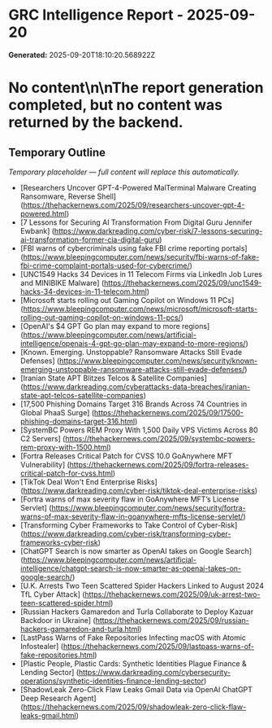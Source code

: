 # GRC Intelligence Report - 2025-09-20
**Generated:** 2025-09-20T18:10:20.568922Z
# No content\n\nThe report generation completed, but no content was returned by the backend.

## Temporary Outline
_Temporary placeholder — full content will replace this automatically._
- [Researchers Uncover GPT-4-Powered MalTerminal Malware Creating Ransomware, Reverse Shell] (https://thehackernews.com/2025/09/researchers-uncover-gpt-4-powered.html)
- [7 Lessons for Securing AI Transformation From Digital Guru Jennifer Ewbank] (https://www.darkreading.com/cyber-risk/7-lessons-securing-ai-transformation-former-cia-digital-guru)
- [FBI warns of cybercriminals using fake FBI crime reporting portals] (https://www.bleepingcomputer.com/news/security/fbi-warns-of-fake-fbi-crime-complaint-portals-used-for-cybercrime/)
- [UNC1549 Hacks 34 Devices in 11 Telecom Firms via LinkedIn Job Lures and MINIBIKE Malware] (https://thehackernews.com/2025/09/unc1549-hacks-34-devices-in-11-telecom.html)
- [Microsoft starts rolling out Gaming Copilot on Windows 11 PCs] (https://www.bleepingcomputer.com/news/microsoft/microsoft-starts-rolling-out-gaming-copilot-on-windows-11-pcs/)
- [OpenAI's $4 GPT Go plan may expand to more regions] (https://www.bleepingcomputer.com/news/artificial-intelligence/openais-4-gpt-go-plan-may-expand-to-more-regions/)
- [Known. Emerging. Unstoppable? Ransomware Attacks Still Evade Defenses] (https://www.bleepingcomputer.com/news/security/known-emerging-unstoppable-ransomware-attacks-still-evade-defenses/)
- [Iranian State APT Blitzes Telcos &amp; Satellite Companies] (https://www.darkreading.com/cyberattacks-data-breaches/iranian-state-apt-telcos-satellite-companies)
- [17,500 Phishing Domains Target 316 Brands Across 74 Countries in Global PhaaS Surge] (https://thehackernews.com/2025/09/17500-phishing-domains-target-316.html)
- [SystemBC Powers REM Proxy With 1,500 Daily VPS Victims Across 80 C2 Servers] (https://thehackernews.com/2025/09/systembc-powers-rem-proxy-with-1500.html)
- [Fortra Releases Critical Patch for CVSS 10.0 GoAnywhere MFT Vulnerability] (https://thehackernews.com/2025/09/fortra-releases-critical-patch-for-cvss.html)
- [TikTok Deal Won't End Enterprise Risks] (https://www.darkreading.com/cyber-risk/tiktok-deal-enterprise-risks)
- [Fortra warns of max severity flaw in GoAnywhere MFT’s License Servlet] (https://www.bleepingcomputer.com/news/security/fortra-warns-of-max-severity-flaw-in-goanywhere-mfts-license-servlet/)
- [Transforming Cyber Frameworks to Take Control of Cyber-Risk] (https://www.darkreading.com/cyber-risk/transforming-cyber-frameworks-cyber-risk)
- [ChatGPT Search is now smarter as OpenAI takes on Google Search] (https://www.bleepingcomputer.com/news/artificial-intelligence/chatgpt-search-is-now-smarter-as-openai-takes-on-google-search/)
- [U.K. Arrests Two Teen Scattered Spider Hackers Linked to August 2024 TfL Cyber Attack] (https://thehackernews.com/2025/09/uk-arrest-two-teen-scattered-spider.html)
- [Russian Hackers Gamaredon and Turla Collaborate to Deploy Kazuar Backdoor in Ukraine] (https://thehackernews.com/2025/09/russian-hackers-gamaredon-and-turla.html)
- [LastPass Warns of Fake Repositories Infecting macOS with Atomic Infostealer] (https://thehackernews.com/2025/09/lastpass-warns-of-fake-repositories.html)
- [Plastic People, Plastic Cards: Synthetic Identities Plague Finance &amp; Lending Sector] (https://www.darkreading.com/cybersecurity-operations/synthetic-identities-finance-lending-sector)
- [ShadowLeak Zero-Click Flaw Leaks Gmail Data via OpenAI ChatGPT Deep Research Agent] (https://thehackernews.com/2025/09/shadowleak-zero-click-flaw-leaks-gmail.html)
